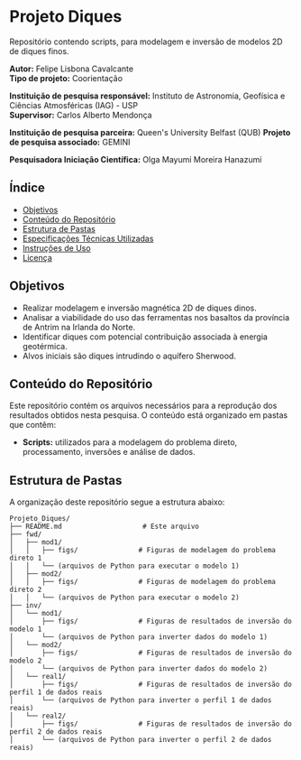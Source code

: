 # Projeto Diques

Repositório contendo scripts, para modelagem e inversão de modelos 2D de diques finos.

**Autor:** Felipe Lisbona Cavalcante  
**Tipo de projeto:** Coorientação  

**Instituição de pesquisa responsável:** Instituto de Astronomia, Geofísica e Ciências Atmosféricas (IAG) - USP  
**Supervisor:** Carlos Alberto Mendonça

**Instituição de pesquisa parceira:** Queen's University Belfast (QUB)
**Projeto de pesquisa associado:** GEMINI

**Pesquisadora Iniciação Científica:** Olga Mayumi Moreira Hanazumi

## Índice

- [Objetivos](#objetivos)
- [Conteúdo do Repositório](#conteúdo-do-repositório)
- [Estrutura de Pastas](#estrutura-de-pastas)
- [Especificações Técnicas Utilizadas](#especificações-técnicas-utilizadas)
- [Instruções de Uso](#instruções-de-uso)
- [Licença](#licença)

## Objetivos

- Realizar modelagem e inversão magnética 2D de diques dinos.
- Analisar a viabilidade do uso das ferramentas nos basaltos da província de Antrim na Irlanda do Norte.
- Identificar diques com potencial contribuição associada à energia geotérmica.
- Alvos iniciais são diques intrudindo o aquífero Sherwood.

## Conteúdo do Repositório

Este repositório contém os arquivos necessários para a reprodução dos resultados obtidos nesta pesquisa. O conteúdo está organizado em pastas que contêm:

- **Scripts:** utilizados para a modelagem do problema direto, processamento, inversões e análise de dados.

## Estrutura de Pastas

A organização deste repositório segue a estrutura abaixo:

```plaintext
Projeto_Diques/
├── README.md                    # Este arquivo
├── fwd/
│   ├── mod1/
│   │   ├── figs/               # Figuras de modelagem do problema direto 1
│   │   └── (arquivos de Python para executar o modelo 1)
│   ├── mod2/
│   │   ├── figs/               # Figuras de modelagem do problema direto 2
│   │   └── (arquivos de Python para executar o modelo 2)
├── inv/
│   └── mod1/
│       ├── figs/               # Figuras de resultados de inversão do modelo 1          
│       └── (arquivos de Python para inverter dados do modelo 1)
│   └── mod2/
│       ├── figs/               # Figuras de resultados de inversão do modelo 2          
│       └── (arquivos de Python para inverter dados do modelo 2)
│   └── real1/
│       ├── figs/               # Figuras de resultados de inversão do perfil 1 de dados reais          
│       └── (arquivos de Python para inverter o perfil 1 de dados reais)
│   └── real2/
│       ├── figs/               # Figuras de resultados de inversão do perfil 2 de dados reais          
│       └── (arquivos de Python para inverter o perfil 2 de dados reais)
